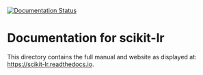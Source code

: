 [![Documentation Status](https://readthedocs.org/projects/scikit-lr/badge/?version=latest)](https://scikit-lr.readthedocs.io/en/latest/?badge=latest)

# Documentation for scikit-lr

This directory contains the full manual and website as displayed at: https://scikit-lr.readthedocs.io.

